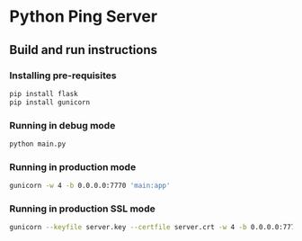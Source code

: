 # Python Ping Server

## Build and run instructions

### Installing pre-requisites

```bash
pip install flask
pip install gunicorn
```

### Running in debug mode

```bash
python main.py
```

### Running in production mode

```bash
gunicorn -w 4 -b 0.0.0.0:7770 'main:app'
```

### Running in production SSL mode

```bash
gunicorn --keyfile server.key --certfile server.crt -w 4 -b 0.0.0.0:7770 'main:app'
```
